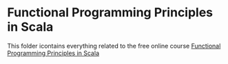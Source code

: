 # Functional Programming Principles in Scala

This folder icontains everything related to the free online course [Functional Programming Principles in Scala](https://www.coursera.org/learn/progfun1?specialization=scala)

